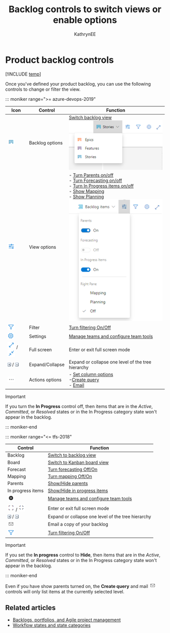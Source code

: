 ﻿---
title: Backlog controls to switch views or enable options
titleSuffix: Azure Boards 
description: Switch views and turn controls on or off from your product or portfolio backlogs for Azure Boards or TFS 
ms.custom: "boards-backlogs, seodec18" 
ms.technology: devops-agile
ms.prod: devops
ms.assetid:  
ms.manager: mijacobs
ms.author: kaelli
author: KathrynEE
ms.topic: reference
monikerRange: '>= tfs-2013'
ms.date: 02/14/2019
---




# Product backlog controls  

[!INCLUDE [temp](../includes/version-vsts-tfs-all-versions.md)]

<a id="backlog-controls">  </a>

Once you've defined your product backlog, you can use the following controls to change or filter the view. 

::: moniker range=">= azure-devops-2019"

| Icon  | Control                  | Function              |
|---------|------------------------|--------------------|
| ![backlogs](../../media/icons/backlogs.png) | Backlog options  | [Switch backlog view](create-your-backlog.md)<br/>![backlogs menu](media/backlogs-menu.png)    |  
| ![view options](../../media/icons/view-options-icon.png) | View options |- [Turn Parents on/off](organize-backlog.md)<br/>- [Turn Forecasting on/off](../sprints/forecast.md)<br/>- [Turn In Progress items on/off](../sprints/forecast.md)<br/>- [Show Mapping](organize-backlog.md)<br/>- [Show Planning](../sprints/assign-work-sprint.md)<br/>![view options](media/view-options.png) |  
| ![Filter](../media/icons/filter-icon.png) |  Filter | [Turn filtering On/Off](filter-backlogs.md)  |   
| ![Settings icon](../../media/icons/blue-gear.png) | Settings   | [Manage teams and configure team tools](../../organizations/settings/manage-teams.md)  |  
| ![full screen](../../media/icons/full-screen-icon.png) / ![exit full screen](../../media/icons/exit-full-screen-icon.png)  | Full screen | Enter or exit full screen mode  |  
| ![expand icon](../media/icons/expand_icon.png) / ![collapse icon](../media/icons/collapse_icon.png) | Expand/Collapse | Expand or collapse one level of the tree hierarchy |   
| ![actions](../../media/icons/actions-icon.png) | Actions options |- [Set column options](set-column-options.md)<br/>-[Create query](../queries/using-queries.md)<br/>- [Email](../work-items/email-work-items.md)  |  



> [!IMPORTANT]  
> If you turn the **In Progress** control off, then items that are in the *Active*, *Committed*, or *Resolved* states or in the In Progress category state won't appear in the backlog. 

<!---
| In progress items | [Show/Hide in progress items](../sprints/forecast.md)   |
| Board    | [Switch to Kanban board view](../boards/kanban-quickstart.md)  |
| ![mail icon](../media/icons/mail_icon.png)  | Email a copy of your backlog      |
 
-->

::: moniker-end


::: moniker range="<= tfs-2018"

| Control                  | Function                      |
|--------------------------|-------------------------------|
| Backlog  | [Switch to backlog view](create-your-backlog.md)    |
| Board    | [Switch to Kanban board view](../boards/kanban-quickstart.md)  |
| Forecast | [Turn forecasting Off/On](../sprints/forecast.md) |
| Mapping | [Turn mapping Off/On](organize-backlog.md)   |
| Parents | [Show/Hide parents](organize-backlog.md) |
| In progress items | [Show/Hide in progress items](../sprints/forecast.md)   |
| ![Settings icon](../media/icons/team-settings-gear-icon.png)    | [Manage teams and configure team tools](../../organizations/settings/manage-teams.md)  |
| ![full screen icon](../media/icons/fullscreen_icon.png) / ![exit full screen icon](../media/icons/exitfullscreen_icon.png)  | Enter or exit full screen mode      |
| ![expand icon](../media/icons/expand_icon.png) / ![collapse icon](../media/icons/collapse_icon.png)   | Expand or collapse one level of the tree hierarchy    |
| ![mail icon](../media/icons/mail_icon.png)  | Email a copy of your backlog      |
| ![Filter](../media/icons/filter-icon.png)  | [Turn filtering On/Off](filter-backlogs.md)  |  


> [!IMPORTANT]  
> If you set the **In progress** control to **Hide**, then items that are in the *Active*, *Committed*, or *Resolved* states or in the In Progress category state won't appear in the backlog. 

::: moniker-end


Even if you have show parents turned on, the **Create query** and mail ![mail icon](../media/icons/mail_icon.png) controls will only list items at the currently selected level. 
 

## Related articles

- [Backlogs, portfolios, and Agile project management](backlogs-overview.md)  
- [Workflow states and state categories](../work-items/workflow-and-state-categories.md)
